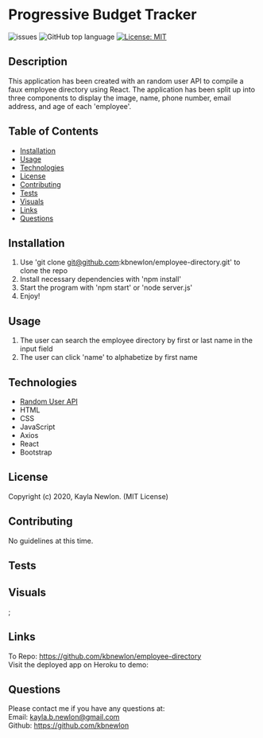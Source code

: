 # Progressive Budget Tracker

![issues](https://img.shields.io/github/issues/kbnewlon/employee-directory)
![GitHub top language](https://img.shields.io/github/languages/top/kbnewlon/employee-directory)
[![License: MIT](https://img.shields.io/badge/License-MIT-yellow.svg)](https://opensource.org/licenses/MIT)
  
## Description 
This application has been created with an random user API to compile a faux employee directory using React. The application has been split up into three components to display the image, name, phone number, email address, and age of each 'employee'. 

## Table of Contents 
* [Installation](#Installation)
* [Usage](#Usage)
* [Technologies](#Technologies)
* [License](#License)
* [Contributing](#Contributing)
* [Tests](#Tests)
* [Visuals](#Visuals)
* [Links](#Links)
* [Questions](#Questions)

## Installation
1. Use 'git clone git@github.com:kbnewlon/employee-directory.git' to clone the repo
2. Install necessary dependencies with 'npm install'
3. Start the program with 'npm start' or 'node server.js'
4. Enjoy!

## Usage
1. The user can search the employee directory by first or last name in the input field
2. The user can click 'name' to alphabetize by first name

## Technologies
* [Random User API](https://randomuser.me/api/?results=200&nat=us)
* HTML
* CSS 
* JavaScript
* Axios 
* React
* Bootstrap 

## License
Copyright (c) 2020, Kayla Newlon. (MIT License)

## Contributing 
No guidelines at this time. 

## Tests


## Visuals
![]();


## Links
To Repo: https://github.com/kbnewlon/employee-directory
<br>Visit the deployed app on Heroku to demo:
 

## Questions 
Please contact me if you have any questions at:
<br>Email: kayla.b.newlon@gmail.com
<br>Github: https://github.com/kbnewlon